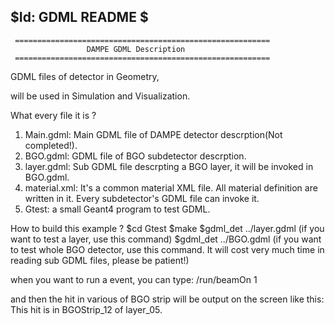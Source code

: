 $Id: GDML README $
-------------------------------------------------------------------

     =========================================================
                     DAMPE GDML Description
     =========================================================

GDML files of detector in Geometry,

will be used in Simulation and Visualization.


What every file it is ?
1. Main.gdml: Main GDML file of DAMPE detector descrption(Not completed!).
2. BGO.gdml: GDML file of BGO subdetector descrption.
3. layer.gdml: Sub GDML file descrpting a BGO layer, it will be invoked in BGO.gdml.
4. material.xml: It's a common material XML file. All material definition are written in it. Every subdetector's GDML file can invoke it.
5. Gtest: a small Geant4 program to test GDML.


How to build this example ?
$cd Gtest
$make
$gdml_det ../layer.gdml        (if you want to test a layer, use this command)
$gdml_det ../BGO.gdml          (if you want to test whole BGO detector, use this command. It will cost very much time in reading sub GDML files, please be patient!)

when you want to run a event, you can type:
/run/beamOn 1

and then the hit in various of BGO strip will be output on the screen like this:
This hit is in BGOStrip_12 of layer_05.

